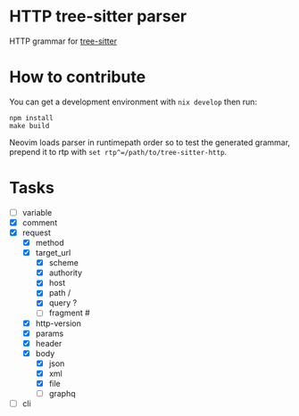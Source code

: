 # HTTP tree-sitter parser

HTTP grammar for [tree-sitter](https://github.com/tree-sitter/tree-sitter)


# How to contribute

You can get a development environment with
`nix develop`
then run:
```
npm install
make build
```

Neovim loads parser in runtimepath order so to test the generated grammar,
prepend it to rtp with `set rtp^=/path/to/tree-sitter-http`.

# Tasks

- [ ] variable
- [x] comment
- [x] request 
    - [x] method
    - [x] target_url
        - [x] scheme
        - [x] authority
        - [x] host
        - [x] path /
        - [x] query ?
        - [ ] fragment #
    - [x] http-version
    - [x] params
    - [x] header
    - [x] body
        - [x] json
        - [x] xml
        - [x] file
        - [ ] graphq
- [ ] cli